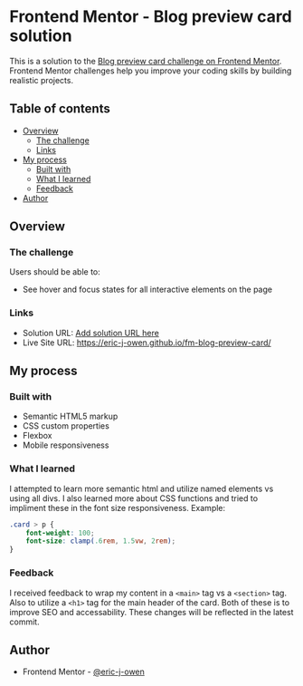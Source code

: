# Frontend Mentor - Blog preview card solution

This is a solution to the [Blog preview card challenge on Frontend Mentor](https://www.frontendmentor.io/challenges/blog-preview-card-ckPaj01IcS). Frontend Mentor challenges help you improve your coding skills by building realistic projects. 

## Table of contents

- [Overview](#overview)
  - [The challenge](#the-challenge)
  - [Links](#links)
- [My process](#my-process)
  - [Built with](#built-with)
  - [What I learned](#what-i-learned)
  - [Feedback](#feedback)
- [Author](#author)

## Overview

### The challenge

Users should be able to:

- See hover and focus states for all interactive elements on the page

### Links

- Solution URL: [Add solution URL here](https://your-solution-url.com)
- Live Site URL: https://eric-j-owen.github.io/fm-blog-preview-card/

## My process

### Built with

- Semantic HTML5 markup
- CSS custom properties
- Flexbox
- Mobile responsiveness

### What I learned

I attempted to learn more semantic html and utilize named 
elements vs using all divs. I also learned more about CSS
functions and tried to impliment these in the font size
responsiveness. Example:
```css
.card > p {
    font-weight: 100;
    font-size: clamp(.6rem, 1.5vw, 2rem);
}
```

### Feedback

I received feedback to wrap my content in a `<main>` tag vs a `<section>` tag. Also to utilize a `<h1>` tag for the main header of the card. Both of these is to improve SEO and accessability. These changes will be reflected in the latest commit.  

## Author

- Frontend Mentor - [@eric-j-owen](https://www.frontendmentor.io/profile/eric-j-owen)

